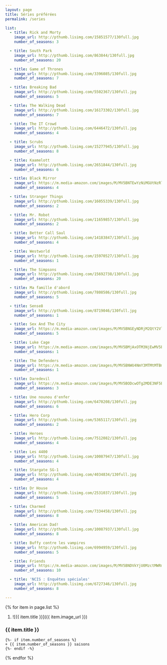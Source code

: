 ```yaml
---
layout: page
title: Séries préférées
permalink: /series

list:
  - title: Rick and Morty
    image_url: http://pthumb.lisimg.com/15851577/130full.jpg
    number_of_seasons: 3

  - title: South Park
    image_url: http://pthumb.lisimg.com/863844/130full.jpg
    number_of_seasons: 20

  - title: Game of Thrones
    image_url: http://pthumb.lisimg.com/3396085/130full.jpg
    number_of_seasons: 7

  - title: Breaking Bad
    image_url: http://pthumb.lisimg.com/5502367/130full.jpg
    number_of_seasons: 5

  - title: The Walking Dead
    image_url: http://pthumb.lisimg.com/16173302/130full.jpg
    number_of_seasons: 7

  - title: The IT Crowd
    image_url: http://pthumb.lisimg.com/6446472/130full.jpg
    number_of_seasons: 4

  - title: Scrubs
    image_url: http://pthumb.lisimg.com/15277945/130full.jpg
    number_of_seasons: 8

  - title: Kaamelott
    image_url: http://pthumb.lisimg.com/2651844/130full.jpg
    number_of_seasons: 6

  - title: Black Mirror
    image_url: https://m.media-amazon.com/images/M/MV5BNTEwYzNiMGUtNzRlYS00MTMzLTliNzgtOGUxZGZiNThlNWYwXkEyXkFqcGdeQXVyMjYwNDA2MDE@._V1_SY1000_CR0,0,675,1000_AL_.jpg
    number_of_seasons: 4

  - title: Stranger Things
    image_url: http://pthumb.lisimg.com/16055339/130full.jpg
    number_of_seasons: 2

  - title: Mr. Robot
    image_url: http://pthumb.lisimg.com/11659857/130full.jpg
    number_of_seasons: 2

  - title: Better Call Saul
    image_url: http://pthumb.lisimg.com/14183847/130full.jpg
    number_of_seasons: 4

  - title: Westworld
    image_url: http://pthumb.lisimg.com/15970527/130full.jpg
    number_of_seasons: 1

  - title: The Simpsons
    image_url: http://pthumb.lisimg.com/15692738/130full.jpg
    number_of_seasons: 20

  - title: Ma famille d'abord
    image_url: http://pthumb.lisimg.com/7808586/130full.jpg
    number_of_seasons: 5

  - title: Sense8
    image_url: http://pthumb.lisimg.com/8719046/130full.jpg
    number_of_seasons: 1

  - title: Sex And The City
    image_url: https://m.media-amazon.com/images/M/MV5BNGEyNDRjM2QtY2VlYy00OWRhLWI4N2UtZTM4NDc0MGM0YzBkXkEyXkFqcGdeQXVyNjk1Njg5NTA@._V1_SY1000_CR0,0,666,1000_AL_.jpg
    number_of_seasons: 5

  - title: Luke Cage
    image_url: https://m.media-amazon.com/images/M/MV5BMjAxOTM3NjEwMV5BMl5BanBnXkFtZTgwNTkyOTY4NTM@._V1_SY1000_CR0,0,675,1000_AL_.jpg
    number_of_seasons: 1

  - title: The Defenders
    image_url: https://m.media-amazon.com/images/M/MV5BNWU4NmY3MTMtMTBmMi00NjFjLTkwMmItYWZhZWUwNDg5M2ExXkEyXkFqcGdeQXVyNDUyOTg3Njg@._V1_SY1000_CR0,0,674,1000_AL_.jpg
    number_of_seasons: 1

  - title: Daredevil
    image_url: https://m.media-amazon.com/images/M/MV5BODcwOTg2MDE3NF5BMl5BanBnXkFtZTgwNTUyNTY1NjM@._V1_SY1000_CR0,0,675,1000_AL_.jpg
    number_of_seasons: 3

  - title: Une nounou d'enfer
    image_url: http://pthumb.lisimg.com/6470208/130full.jpg
    number_of_seasons: 6

  - title: Hero Corp
    image_url: http://pthumb.lisimg.com/5365117/130full.jpg
    number_of_seasons: 2

  - title: Heroes
    image_url: http://pthumb.lisimg.com/7512082/130full.jpg
    number_of_seasons: 4

  - title: Les 4400
    image_url: http://pthumb.lisimg.com/10087947/130full.jpg
    number_of_seasons: 4

  - title: Stargate SG-1
    image_url: http://pthumb.lisimg.com/4034834/130full.jpg
    number_of_seasons: 4

  - title: Dr House
    image_url: http://pthumb.lisimg.com/2531037/130full.jpg
    number_of_seasons: 5

  - title: Charmed
    image_url: http://pthumb.lisimg.com/7334458/130full.jpg
    number_of_seasons: 8

  - title: American Dad!
    image_url: http://pthumb.lisimg.com/10087937/130full.jpg
    number_of_seasons: 8

  - title: Buffy contre les vampires
    image_url: http://pthumb.lisimg.com/6994959/130full.jpg
    number_of_seasons: 5

  - title: Friends
    image_url: https://m.media-amazon.com/images/M/MV5BNDVkYjU0MzctMWRmZi00NTkxLTgwZWEtOWVhYjZlYjllYmU4XkEyXkFqcGdeQXVyNTA4NzY1MzY@._V1_.jpg
    number_of_seasons: 10

  - title: 'NCIS : Enquêtes spéciales'
    image_url: http://pthumb.lisimg.com/6727346/130full.jpg
    number_of_seasons: 8

---
```


{% for item in page.list %}
1. ![{{ item.title }}]({{ item.image_url }})
### {{ item.title }}
    {%- if item.number_of_seasons %}
    + {{ item.number_of_seasons }} saisons
    {%- endif -%}
{% endfor %}
